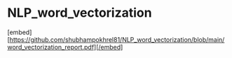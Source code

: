 # NLP_word_vectorization
[embed][https://github.com/shubhampokhrel81/NLP_word_vectorization/blob/main/word_vectorization_report.pdf][/embed]
